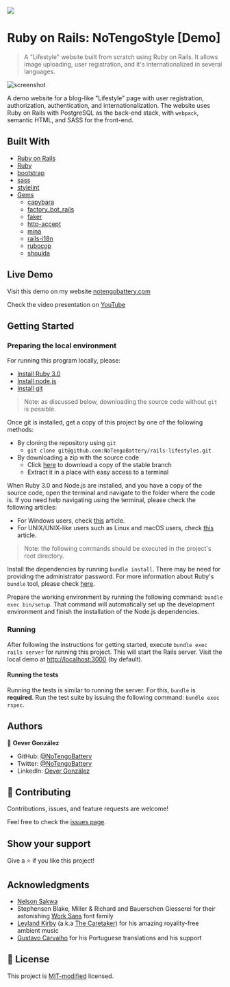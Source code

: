 ![](https://img.shields.io/badge/Microverse-blueviolet)

# Ruby on Rails: NoTengoStyle [Demo]

> A "Lifestyle" website built from scratch using Ruby on Rails. It allows image uploading, user registration, and it's internationalized in several languages.

![screenshot](./doc/screenshot.gif)

A demo website for a blog-like "Lifestyle" page with user registration, authorization, authentication, and internationalization. The website uses Ruby on Rails with PostgreSQL as the back-end stack, with `webpack`, semantic HTML, and SASS for the front-end.

## Built With

-   [Ruby on Rails](https://rubyonrails.org/)
-   [Ruby](https://www.ruby-lang.org/en/)
-   [bootstrap](https://getbootstrap.com/)
-   [sass](https://sass-lang.com/)
-   [stylelint](https://stylelint.io/)
-   [Gems](https://rubygems.org/)
    -   [capybara](https://rubygems.org/gems/capybara/)
    -   [factory_bot_rails](https://rubygems.org/gems/factory_bot_rails/)
    -   [faker](https://rubygems.org/gems/faker/)
    -   [http-accept](https://rubygems.org/gems/http-accept/)
    -   [mina](https://rubygems.org/gems/mina/)
    -   [rails-i18n](https://rubygems.org/gems/rails-i18n/)
    -   [rubocop](https://rubygems.org/gems/rubocop/)
    -   [shoulda](https://rubygems.org/gems/shoulda/)

## Live Demo

Visit this demo on my website [notengobattery.com](https://lifestyle.demo.notengobattery.com/)

Check the video presentation on [YouTube](https://youtu.be/GATarBv2JLc/)

## Getting Started

### Preparing the local environment

For running this program locally, please:

-   [Install Ruby 3.0](https://www.ruby-lang.org/en/downloads/)
-   [Install node.js](https://nodejs.org/en/download/)
-   [Install git](https://git-scm.com/book/en/v2/Getting-Started-Installing-Git/)

> Note: as discussed below, downloading the source code without `git` is possible.

Once git is installed, get a copy of this project by one of the following methods:

-   By cloning the repository using `git`
    -   `git clone git@github.com:NoTengoBattery/rails-lifestyles.git`
-   By downloading a zip with the source code
    -   Click [here](https://github.com/NoTengoBattery/rails-lifestyles/archive/refs/heads/main.zip) to download a copy of the stable branch
    -   Extract it in a place with easy access to a terminal

When Ruby 3.0 and Node.js are installed, and you have a copy of the source code, open the terminal and navigate to the folder where the code is. If you need help navigating using the terminal, please check the following articles:

-   For Windows users, check [this](https://www.technoloxy.com/tutorials/cmd-navigate-view-run/) article.
-   For UNIX/UNIX-like users such as Linux and macOS users, check [this](https://swcarpentry.github.io/shell-novice/02-filedir/index.html) article.

> Note: the following commands should be executed in the project's root directory.

Install the dependencies by running `bundle install`. There may be need for providing the administrator password. For more information about Ruby's `bundle` tool, please check [here](https://bundler.io/man/bundle-install.1.html).

Prepare the working environment by running the following command: `bundle exec bin/setup`. That command will automatically set up the development environment and finish the installation of the Node.js dependencies.

### Running

After following the instructions for getting started, execute `bundle exec rails server` for running this project. This will start the Rails server. Visit the local demo at <http://localhost:3000> (by default).

#### Running the tests

Running the tests is similar to running the server. For this, `bundle` is **required**. Run the test suite by issuing the following command: `bundle exec rspec`.

## Authors

👤 **Oever González**

-   GitHub: [@NoTengoBattery](https://github.com/NoTengoBattery/)
-   Twitter: [@NoTengoBattery](https://twitter.com/NoTengoBattery/)
-   LinkedIn: [Oever González](https://linkedin.com/in/NoTengoBattery/)

## 🤝 Contributing

Contributions, issues, and feature requests are welcome!

Feel free to check the [issues page](https://github.com/NoTengoBattery/rails-lifestyles/issues/).

## Show your support

Give a ⭐️ if you like this project!

## Acknowledgments

-   [Nelson Sakwa](https://www.behance.net/sakwadesignstudio)
-   Stephenson Blake, Miller & Richard and Bauerschen Giesserei for their astonishing [Work Sans](https://fonts.google.com/specimen/Work+Sans?preview.text_type=custom#about) font family
-   [Leyland Kirby](https://leylandkirby.bandcamp.com/) (a.k.a [The Caretaker](https://thecaretaker.bandcamp.com/)) for his amazing royality-free ambient music
-   [Gustavo Carvalho](https://github.com/gscarv13/) for his Portuguese translations and his support

## 📝 License

This project is [MIT-modified](./LICENSE) licensed.
